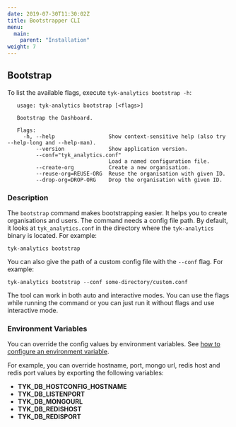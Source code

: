 ```yaml
---
date: 2019-07-30T11:30:02Z
title: Bootstrapper CLI
menu:
  main:
    parent: "Installation"
weight: 7
---
```


## Bootstrap

To list the available flags, execute `tyk-analytics bootstrap -h`:

```
   usage: tyk-analytics bootstrap [<flags>]
   
   Bootstrap the Dashboard.
   
   Flags:
     -h, --help                 Show context-sensitive help (also try --help-long and --help-man).
         --version              Show application version.
         --conf="tyk_analytics.conf"  
                                Load a named configuration file.
         --create-org           Create a new organisation.
         --reuse-org=REUSE-ORG  Reuse the organisation with given ID.
         --drop-org=DROP-ORG    Drop the organisation with given ID.
```


### Description

The `bootstrap` command makes bootstrapping easier. It helps you to create organisations and users. The command needs a
 config file path. By default, it looks at `tyk_analytics.conf` in the directory where the `tyk-analytics` binary is located.
 For example:
 
 ```tyk-analytics bootstrap```
 
 You can also give the path of a custom config file with the `--conf` flag. For example:
 
 ```tyk-analytics bootstrap --conf some-directory/custom.conf```
 
 The tool can work in both auto and interactive modes. You can use the flags while running the command or you can just run
  it without flags and use interactive mode. 


### Environment Variables

You can override the config values by environment variables. See [how to configure an environment variable](https://tyk.io/docs/configure/environment-variables/). 

For example, you can override hostname, port, mongo url, redis host and redis port values by exporting the following variables:

- **TYK_DB_HOSTCONFIG_HOSTNAME**
- **TYK_DB_LISTENPORT**
- **TYK_DB_MONGOURL**
- **TYK_DB_REDISHOST**
- **TYK_DB_REDISPORT**
